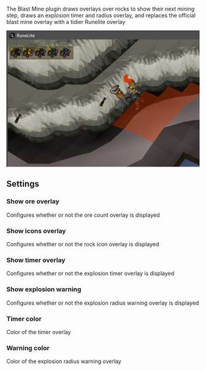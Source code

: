 The Blast Mine plugin draws overlays over rocks to show their next mining step, draws an explosion timer and radius overlay, and replaces the official blast mine overlay with a tidier Runelite overlay

![blast mine plugin features being displayed](img/blast-mine/blast_mine_overlay.png)

## Settings

### Show ore overlay

Configures whether or not the ore count overlay is displayed

### Show icons overlay

Configures whether or not the rock icon overlay is displayed

### Show timer overlay

Configures whether or not the explosion timer overlay is displayed

### Show explosion warning

Configures whether or not the explosion radius warning overlay is displayed

### Timer color

Color of the timer overlay

### Warning color

Color of the explosion radius warning overlay
